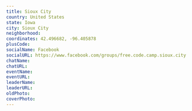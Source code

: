 ```yaml
---
title: Sioux City
country: United States
state: Iowa
city: Sioux City
neighborhood: 
coordinates: 42.496682, -96.405878
plusCode:
socialName: Facebook
socialURL: https://www.facebook.com/groups/free.code.camp.sioux.city
chatName:
chatURL:
eventName:
eventURL:
leaderName:
leaderURL:
oldPhoto: 
coverPhoto:
---
```

